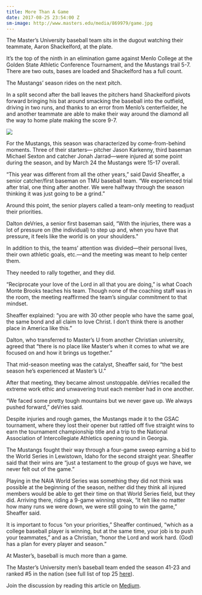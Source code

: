 ```yaml
---
title: More Than A Game
date: 2017-08-25 23:54:00 Z
sm-image: http://www.masters.edu/media/869979/game.jpg
---
```


The Master’s University baseball team sits in the dugout watching their teammate, Aaron Shackelford, at the plate.

It’s the top of the ninth in an elimination game against Menlo College at the Golden State Athletic Conference Tournament, and the Mustangs trail 5-7. There are two outs, bases are loaded and Shackelford has a full count.

The Mustangs’ season rides on the next pitch.

In a split second after the ball leaves the pitchers hand Shackelford pivots forward bringing his bat around smacking the baseball into the outfield, driving in two runs, and thanks to an error from Menlo’s centerfielder, he and another teammate are able to make their way around the diamond all the way to home plate making the score 9-7.

![](http://www.masters.edu/media/869979/game.jpg?width=500&height=320)

For the Mustangs, this season was characterized by come-from-behind moments. Three of their starters— pitcher Jason Karkenny, third baseman Michael Sexton and catcher Jonah Jarrad—were injured at some point during the season, and by March 24 the Mustangs were 15-17 overall.

“This year was different from all the other years,” said David Sheaffer, a senior catcher/first baseman on TMU baseball team. “We experienced trial after trial, one thing after another. We were halfway through the season thinking it was just going to be a grind.”

Around this point, the senior players called a team-only meeting to readjust their priorities.

Dalton deVries, a senior first baseman said, “With the injuries, there was a lot of pressure on (the individual) to step up and, when you have that pressure, it feels like the world is on your shoulders."

In addition to this, the teams’ attention was divided—their personal lives, their own athletic goals, etc.—and the meeting was meant to help center them.

They needed to rally together, and they did.

“Reciprocate your love of the Lord in all that you are doing,” is what Coach Monte Brooks teaches his team. Though none of the coaching staff was in the room, the meeting reaffirmed the team’s singular commitment to that mindset.

Sheaffer explained: “you are with 30 other people who have the same goal, the same bond and all claim to love Christ. I don’t think there is another place in America like this.”

Dalton, who transferred to Master’s U from another Christian university, agreed that “there is no place like Master’s when it comes to what we are focused on and how it brings us together.”

That mid-season meeting was the catalyst, Sheaffer said, for “the best season he’s experienced at Master’s U.”

After that meeting, they became almost unstoppable. deVries recalled the extreme work ethic and unwavering trust each member had in one another.

“We faced some pretty tough mountains but we never gave up. We always pushed forward,” deVries said.

Despite injuries and rough games, the Mustangs made it to the GSAC tournament, where they lost their opener but rattled off five straight wins to earn the tournament championship title and a trip to the National Association of Intercollegiate Athletics opening round in Georgia.

The Mustangs fought their way through a four-game sweep earning a bid to the World Series in Lewistown, Idaho for the second straight year. Sheaffer said that their wins are “just a testament to the group of guys we have, we never felt out of the game.”

Playing in the NAIA World Series was something they did not think was possible at the beginning of the season, neither did they think all injured members would be able to get their time on that World Series field, but they did. Arriving there, riding a 9-game winning streak, “it felt like no matter how many runs we were down, we were still going to win the game,” Sheaffer said.

It is important to focus “on your priorities,” Sheaffer continued, “which as a college baseball player is winning, but at the same time, your job is to push your teammates,” and as a Christian, “honor the Lord and work hard. (God) has a plan for every player and season.”

At Master’s, baseball is much more than a game.

The Master’s University men’s baseball team ended the season 41-23 and ranked #5 in the nation (see full list of top 25 [here](http://www.naia.org/ViewArticle.dbml?DB_OEM_ID=27900&ATCLID=211620300)).

Join the discussion by reading this article on [Medium](https://medium.com/the-masters-university/rally-to-prioritize-117135976597).